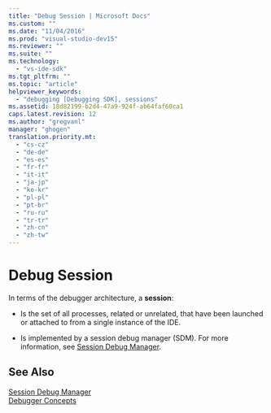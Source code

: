 ```yaml
---
title: "Debug Session | Microsoft Docs"
ms.custom: ""
ms.date: "11/04/2016"
ms.prod: "visual-studio-dev15"
ms.reviewer: ""
ms.suite: ""
ms.technology: 
  - "vs-ide-sdk"
ms.tgt_pltfrm: ""
ms.topic: "article"
helpviewer_keywords: 
  - "debugging [Debugging SDK], sessions"
ms.assetid: 18d82199-b2d4-47a9-924f-ab64faf60ca1
caps.latest.revision: 12
ms.author: "gregvanl"
manager: "ghogen"
translation.priority.mt: 
  - "cs-cz"
  - "de-de"
  - "es-es"
  - "fr-fr"
  - "it-it"
  - "ja-jp"
  - "ko-kr"
  - "pl-pl"
  - "pt-br"
  - "ru-ru"
  - "tr-tr"
  - "zh-cn"
  - "zh-tw"
---
```

# Debug Session
In terms of the debugger architecture, a **session**:  
  
-   Is the set of all processes, related or unrelated, that have been launched or attached to from a single instance of the IDE.  
  
-   Is implemented by a session debug manager (SDM). For more information, see [Session Debug Manager](../../extensibility/debugger/session-debug-manager.md).  
  
## See Also  
 [Session Debug Manager](../../extensibility/debugger/session-debug-manager.md)   
 [Debugger Concepts](../../extensibility/debugger/debugger-concepts.md)